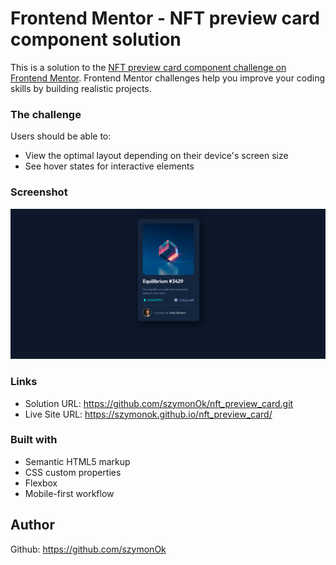 # Frontend Mentor - NFT preview card component solution

This is a solution to the [NFT preview card component challenge on Frontend Mentor](https://www.frontendmentor.io/challenges/nft-preview-card-component-SbdUL_w0U). Frontend Mentor challenges help you improve your coding skills by building realistic projects.

### The challenge

Users should be able to:

- View the optimal layout depending on their device's screen size
- See hover states for interactive elements

### Screenshot

![](./Screenshot.png)

### Links

- Solution URL: https://github.com/szymonOk/nft_preview_card.git
- Live Site URL: https://szymonok.github.io/nft_preview_card/

### Built with

- Semantic HTML5 markup
- CSS custom properties
- Flexbox
- Mobile-first workflow

## Author

Github: https://github.com/szymonOk
